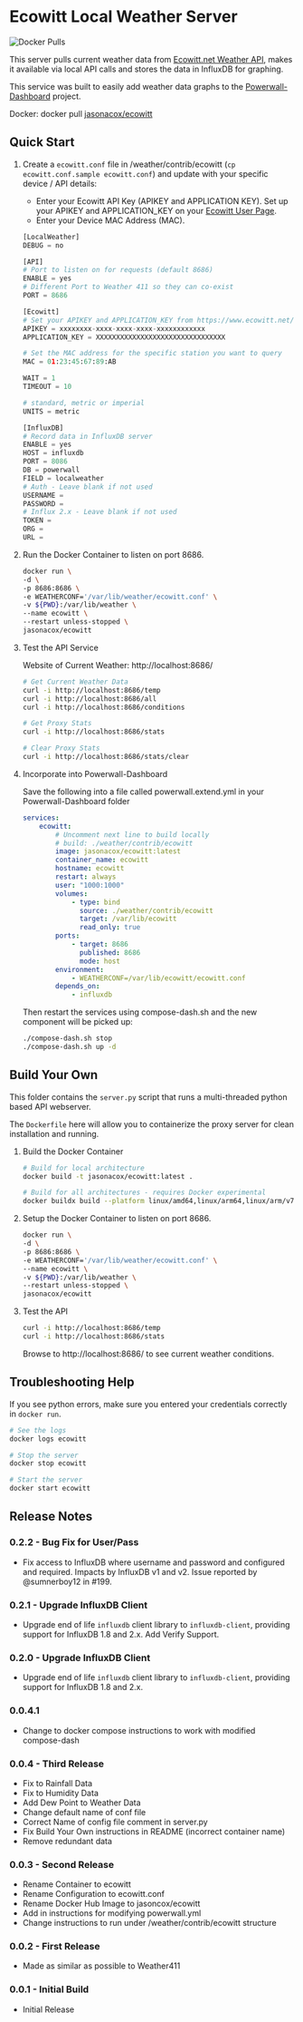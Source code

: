 # Ecowitt Local Weather Server

![Docker Pulls](https://img.shields.io/docker/pulls/jasonacox/ecowitt)

This server pulls current weather data from [Ecowitt.net Weather API](https://api.ecowitt.net/api/v3/device/real_time), makes it available via local API calls and stores the data in InfluxDB for graphing.

This service was built to easily add weather data graphs to the [Powerwall-Dashboard](https://github.com/jasonacox/Powerwall-Dashboard) project.

Docker: docker pull [jasonacox/ecowitt](https://hub.docker.com/r/jasonacox/ecowitt)

## Quick Start


1. Create a `ecowitt.conf` file in /weather/contrib/ecowitt (`cp ecowitt.conf.sample ecowitt.conf`) and update with your specific device / API details:

    * Enter your Ecowitt API Key (APIKEY and APPLICATION KEY). Set up your APIKEY and APPLICATION_KEY on your [Ecowitt User Page](https://www.ecowitt.net/user/index). 
    * Enter your Device MAC Address (MAC).

    ```python
    [LocalWeather]
    DEBUG = no

    [API]
    # Port to listen on for requests (default 8686)
    ENABLE = yes
    # Different Port to Weather 411 so they can co-exist
    PORT = 8686

    [Ecowitt]
    # Set your APIKEY and APPLICATION_KEY from https://www.ecowitt.net/user/index
    APIKEY = xxxxxxxx-xxxx-xxxx-xxxx-xxxxxxxxxxxx
    APPLICATION_KEY = XXXXXXXXXXXXXXXXXXXXXXXXXXXXXXXX

    # Set the MAC address for the specific station you want to query
    MAC = 01:23:45:67:89:AB

    WAIT = 1
    TIMEOUT = 10

    # standard, metric or imperial 
    UNITS = metric

    [InfluxDB]
    # Record data in InfluxDB server 
    ENABLE = yes
    HOST = influxdb
    PORT = 8086
    DB = powerwall
    FIELD = localweather
    # Auth - Leave blank if not used
    USERNAME =
    PASSWORD =
    # Influx 2.x - Leave blank if not used
    TOKEN =
    ORG =
    URL =

2. Run the Docker Container to listen on port 8686.

    ```bash
    docker run \
    -d \
    -p 8686:8686 \
    -e WEATHERCONF='/var/lib/weather/ecowitt.conf' \
    -v ${PWD}:/var/lib/weather \
    --name ecowitt \
    --restart unless-stopped \
    jasonacox/ecowitt
    ```

3. Test the API Service

    Website of Current Weather: http://localhost:8686/

    ```bash
    # Get Current Weather Data
    curl -i http://localhost:8686/temp
    curl -i http://localhost:8686/all
    curl -i http://localhost:8686/conditions

    # Get Proxy Stats
    curl -i http://localhost:8686/stats

    # Clear Proxy Stats
    curl -i http://localhost:8686/stats/clear
    ```

4. Incorporate into Powerwall-Dashboard

    Save the following into a file called powerwall.extend.yml in your Powerwall-Dashboard folder

    ```yaml
    services:
        ecowitt:
            # Uncomment next line to build locally
            # build: ./weather/contrib/ecowitt
            image: jasonacox/ecowitt:latest
            container_name: ecowitt
            hostname: ecowitt
            restart: always
            user: "1000:1000"
            volumes:
                - type: bind
                  source: ./weather/contrib/ecowitt
                  target: /var/lib/ecowitt
                  read_only: true
            ports:
                - target: 8686
                  published: 8686
                  mode: host
            environment:
                - WEATHERCONF=/var/lib/ecowitt/ecowitt.conf
            depends_on:
                - influxdb
    ```

    Then restart the services using compose-dash.sh and the new component will be picked up:

    ```bash
    ./compose-dash.sh stop
    ./compose-dash.sh up -d
    ```


## Build Your Own

This folder contains the `server.py` script that runs a multi-threaded python based API webserver.  

The `Dockerfile` here will allow you to containerize the proxy server for clean installation and running.

1. Build the Docker Container

    ```bash
    # Build for local architecture  
    docker build -t jasonacox/ecowitt:latest .

    # Build for all architectures - requires Docker experimental 
    docker buildx build --platform linux/amd64,linux/arm64,linux/arm/v7 -t jasonacox/ecowitt:latest . 

    ```

2. Setup the Docker Container to listen on port 8686.

    ```bash
    docker run \
    -d \
    -p 8686:8686 \
    -e WEATHERCONF='/var/lib/weather/ecowitt.conf' \
    --name ecowitt \
    -v ${PWD}:/var/lib/weather \
    --restart unless-stopped \
    jasonacox/ecowitt
    ```

3. Test the API

    ```bash
    curl -i http://localhost:8686/temp
    curl -i http://localhost:8686/stats
    ```

    Browse to http://localhost:8686/ to see current weather conditions.


## Troubleshooting Help

If you see python errors, make sure you entered your credentials correctly in `docker run`.

```bash
# See the logs
docker logs ecowitt

# Stop the server
docker stop ecowitt

# Start the server
docker start ecowitt
```

## Release Notes

### 0.2.2 - Bug Fix for User/Pass

* Fix access to InfluxDB where username and password and configured and required.  Impacts by InfluxDB v1 and v2. Issue reported by @sumnerboy12 in #199.

### 0.2.1 - Upgrade InfluxDB Client 

* Upgrade end of life `influxdb` client library to `influxdb-client`, providing support for InfluxDB 1.8 and 2.x.  Add Verify Support.

### 0.2.0 - Upgrade InfluxDB Client 

* Upgrade end of life `influxdb` client library to `influxdb-client`, providing support for InfluxDB 1.8 and 2.x.

### 0.0.4.1 

* Change to docker compose instructions to work with modified compose-dash

### 0.0.4 - Third Release 

* Fix to Rainfall Data
* Fix to Humidity Data
* Add Dew Point to Weather Data
* Change default name of conf file
* Correct Name of config file comment in server.py
* Fix Build Your Own instructions in README (incorrect container name)
* Remove redundant data

### 0.0.3 - Second Release 

* Rename Container to ecowitt
* Rename Configuration to ecowitt.conf
* Rename Docker Hub Image to jasoncox/ecowitt
* Add in instructions for modifying powerwall.yml
* Change instructions to run under /weather/contrib/ecowitt structure

### 0.0.2 - First Release 

* Made as similar as possible to Weather411

### 0.0.1 - Initial Build

* Initial Release
